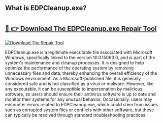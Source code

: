 ## What is EDPCleanup.exe? 

# <h2><a href="https://exedetect.com/download.php?EDPCleanup.exe">🔗 👉 Download The EDPCleanup.exe Repair Tool</a></h2>

[![Download The Repair Tool](https://exedetect.com/download-button.jpg)](https://exedetect.com/download.php?EDPCleanup.exe)

EDPCleanup.exe is a legitimate executable file associated with Microsoft Windows, specifically linked to the version 10.0.15063.0, and is part of the system's maintenance and cleanup processes. It is designed to help optimize the performance of the operating system by removing unnecessary files and data, thereby enhancing the overall efficiency of the Windows environment. As a Microsoft-published file, it is generally considered safe and is not classified as a virus or malware. However, like any executable, it can be susceptible to impersonation by malicious software, so users should ensure their antivirus software is up to date and monitor their systems for any unusual behavior. Occasionally, users may encounter errors related to EDPCleanup.exe, which could stem from issues such as corrupted system files or conflicts with other software, but these can typically be resolved through standard troubleshooting practices.